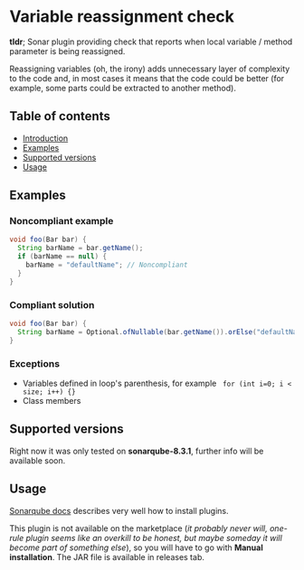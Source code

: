 # Variable reassignment check

**tldr**; Sonar plugin providing check that reports when local variable / method parameter is being reassigned.

Reassigning variables (oh, the irony) adds unnecessary layer of complexity to the code and,
in most cases it means that the code could be better (for example, some parts could be extracted to another method). 

## Table of contents
 * [Introduction](#variable-reassignment-check)
 * [Examples](#examples)
 * [Supported versions](#supported-versions)
 * [Usage](#usage)

## Examples
### Noncompliant example
```java
void foo(Bar bar) {
  String barName = bar.getName();
  if (barName == null) {
    barName = "defaultName"; // Noncompliant
  }
}
```
### Compliant solution
```java
void foo(Bar bar) {
  String barName = Optional.ofNullable(bar.getName()).orElse("defaultName");
}
```
### Exceptions
 * Variables defined in loop's parenthesis, for example ` for (int i=0; i < size; i++) {}`
 * Class members

## Supported versions
Right now it was only tested on **sonarqube-8.3.1**, further info will be available soon.

## Usage
[Sonarqube docs](https://docs.sonarqube.org/latest/setup/install-plugin/) describes very well how to install plugins.

This plugin is not available on the marketplace (*it probably never will, one-rule plugin seems like an overkill to be honest, but maybe someday it will become part of something else*), so you will have to go with **Manual installation**. The JAR file is available in releases tab.
